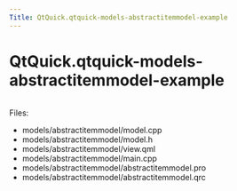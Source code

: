 ```yaml
---
Title: QtQuick.qtquick-models-abstractitemmodel-example
---
```


# QtQuick.qtquick-models-abstractitemmodel-example

<span class="subtitle"></span>
<!-- $$$models/abstractitemmodel-description -->
<p class="centerAlign"><img src="https://developer.ubuntu.com/static/devportal_uploaded/a9c50047-353e-49ec-bb01-c6dbf2ed7ab0-../qtquick-models-abstractitemmodel-example/images/qml-abstractitemmodel-example.png" alt="" /></p><p>Files:</p>
<ul>
<li>models/abstractitemmodel/model.cpp</li>
<li>models/abstractitemmodel/model.h</li>
<li>models/abstractitemmodel/view.qml</li>
<li>models/abstractitemmodel/main.cpp</li>
<li>models/abstractitemmodel/abstractitemmodel.pro</li>
<li>models/abstractitemmodel/abstractitemmodel.qrc</li>
</ul>
<!-- @@@models/abstractitemmodel -->
